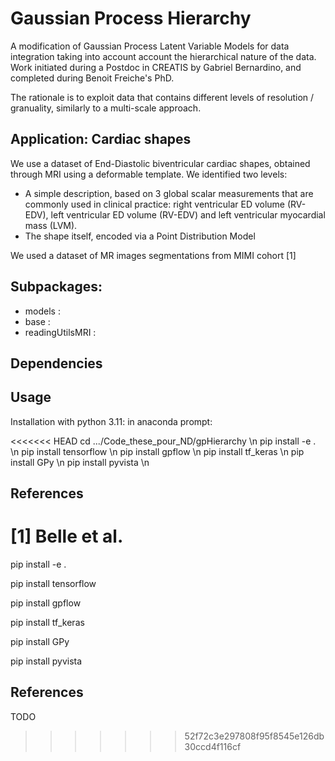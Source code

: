 # Gaussian Process Hierarchy
A modification of Gaussian Process Latent Variable Models for data integration taking into account account the hierarchical nature of the data. Work initiated during a Postdoc in CREATIS by Gabriel Bernardino, and completed during Benoit Freiche's PhD. 

The rationale is to exploit data that contains different levels of resolution / granuality, similarly to a multi-scale approach.

## Application: Cardiac shapes

We use a dataset of End-Diastolic biventricular cardiac shapes, obtained through MRI using a deformable template. We identified two levels:
- A simple description, based on 3 global scalar measurements that are commonly used in clinical practice: right ventricular ED volume (RV-EDV),  left ventricular ED volume (RV-EDV) and left ventricular myocardial mass (LVM).
- The shape itself, encoded via a Point Distribution Model


We used a dataset of MR images segmentations from MIMI cohort [1]
## Subpackages:
- models : 
- base :
- readingUtilsMRI : 
## Dependencies


## Usage

Installation with python 3.11:
in anaconda prompt:

<<<<<<< HEAD
cd .../Code_these_pour_ND/gpHierarchy \n
pip install -e . \n
pip install tensorflow \n
pip install gpflow \n
pip install tf_keras \n
pip install GPy \n
pip install pyvista \n

## References

[1] Belle et al.
=======
pip install -e . 

pip install tensorflow 

pip install gpflow 

pip install tf_keras 

pip install GPy 

pip install pyvista

## References

TODO
>>>>>>> 52f72c3e297808f95f8545e126db30ccd4f116cf
